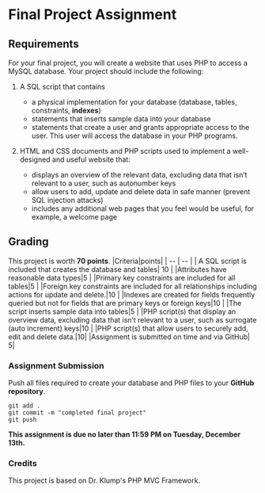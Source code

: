 # Final Project Assignment

## Requirements

For your final project, you will create a website that uses PHP to access a MySQL database. Your project should include the following:

1. A SQL script that contains
    - a physical implementation for your database (database, tables, constraints, **indexes**)
    - statements that inserts sample data into your database
    - statements that create a user and grants appropriate access to the user.  This user will access the database in your PHP programs.

2. HTML and CSS documents and PHP scripts used to implement a well-designed and useful website that:
    - displays an overview of the relevant data, excluding data that isn’t relevant to a user, such as autonumber keys
    - allow users to add, update and delete data in safe manner (prevent SQL injection attacks)
    - includes any additional web pages that you feel would be useful, for example, a welcome page

## Grading

This project is worth **70 points**.
|Criteria|points|
| -- | -- |
| A SQL script is included that creates the database and tables| 10 |
|Attributes have reasonable data types|5 |
|Primary key constraints are included for all tables|5 |
|Foreign key constraints are included for all relationships including actions for update and delete.|10 |
|Indexes are created for fields frequently queried but not for fields that are primary keys or foreign keys|10 |
|The script inserts sample data into tables|5 |
|PHP script(s) that display an overview data, excluding data that isn’t relevant to a user, such as surrogate (auto increment) keys|10 |
|PHP script(s) that allow users to securely add, edit and delete data.|10|
|Assignment is submitted on time and via GitHub| 5|

### Assignment Submission

Push all files required to create your database and PHP files to your **GitHub repository**.

```shell
git add .
git commit -m "completed final project"
git push
```

**This assignment is due no later than 11:59 PM on Tuesday, December 13th.**

### Credits
This project is based on Dr. Klump's PHP MVC Framework. 